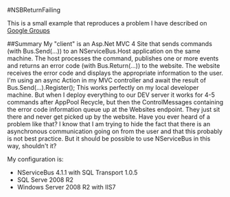 ﻿#NSBReturnFailing

This is a small example that reproduces a problem I have described on [Google Groups](https://groups.google.com/forum/#!msg/particularsoftware/uXe0QicJO_w/jDCkgoj-JysJ)

##Summary
My "client" is an Asp.Net MVC 4 Site that sends commands (with Bus.Send(...)) to an NServiceBus.Host application on the same machine. The host processes the command, publishes one or more events and returns an error code (with Bus.Return(...)) to the website. The website receives the error code and displays the appropriate information to the user. I'm using an async Action in my MVC controller and await the result of Bus.Send(...).Register<ErrorCodeEnum>();
This works perfectly on my local developer machine. But when I deploy everything to our DEV server it works for 4-5 commands after AppPool Recycle, but then the ControlMessages containing the error code information queue up at the Websites endpoint. They just sit there and never get picked up by the website.
Have you ever heard of a problem like that? I know that I am trying to hide the fact that there is an asynchronous communication going on from the user and that this probably is not best practice. But it should be possible to use NServiceBus in this way, shouldn't it?

My configuration is:
* NServiceBus 4.1.1 with SQL Transport 1.0.5
* SQL Serve 2008 R2
* Windows Server 2008 R2 with IIS7
